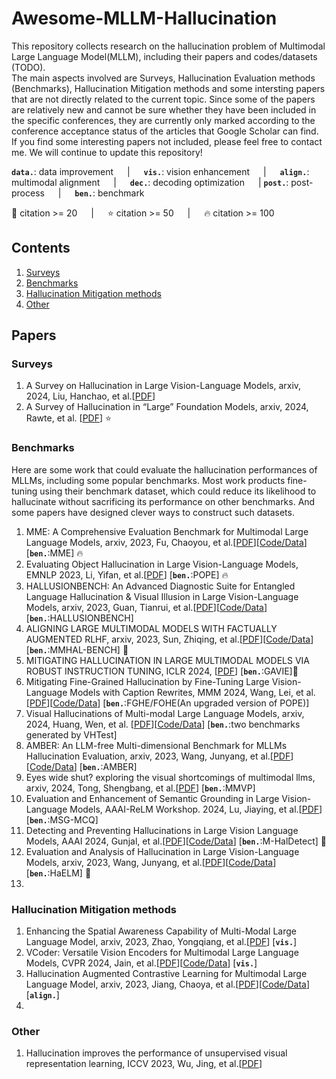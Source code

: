 # Awesome-MLLM-Hallucination
This repository collects research on the hallucination problem of Multimodal Large Language Model(MLLM), including their papers and codes/datasets (TODO).  
The main aspects involved are Surveys, Hallucination Evaluation methods (Benchmarks), Hallucination Mitigation methods and some intersting papers that are not directly related to the current topic. Since some of the papers are relatively new and cannot be sure whether they have been included in the specific conferences, they are currently only marked according to the conference acceptance status of the articles that Google Scholar can find.  
If you find some interesting papers not included, please feel free to contact me. We will continue to update this repository!


__`data.`__: data improvement &emsp; | &emsp; __`vis.`__: vision enhancement &emsp; | &emsp;
__`align.`__: multimodal alignment &emsp; | &emsp; __`dec.`__: decoding optimization &emsp; |
__`post.`__: post-process &emsp; | &emsp; __`ben.`__: benchmark  

:large_blue_diamond: citation >= 20 &emsp; | &emsp; :star: citation >= 50 &emsp; | &emsp; :fire: citation >= 100

## Contents  
1. [Surveys](#Surveys)
2. [Benchmarks](#Benchmarks)
3. [Hallucination Mitigation methods](#Hallucination-Mitigation-methods)
4. [Other](#Other)
   
## Papers
### Surveys
1. A Survey on Hallucination in Large Vision-Language Models, arxiv, 2024, Liu, Hanchao, et al.[[PDF](https://arxiv.org/pdf/2402.00253.pdf)]
2. A Survey of Hallucination in “Large” Foundation Models, arxiv, 2024, Rawte, et al. [[PDF](https://arxiv.org/pdf/2309.05922.pdf)] :star:

### Benchmarks
Here are some work that could evaluate the hallucination performances of MLLMs, including some popular benchmarks. Most work products fine-tuning using their benchmark dataset, which could reduce its likelihood to hallucinate without sacrificing its performance on other benchmarks. And some papers have designed clever ways to construct such datasets.
1. MME: A Comprehensive Evaluation Benchmark for Multimodal Large Language Models, arxiv, 2023, Fu, Chaoyou, et al.[[PDF](https://arxiv.org/pdf/2306.13394.pdf)][[Code/Data](https://github.com/BradyFU/Awesome-Multimodal-Large-Language-Models/tree/Evaluation)]   [__`ben.`__:MME] :fire: 
2. Evaluating Object Hallucination in Large Vision-Language Models, EMNLP 2023, Li, Yifan, et al.[[PDF](https://arxiv.org/pdf/2305.10355.pdf)] [__`ben.`__:POPE] :fire: 
3. HALLUSIONBENCH: An Advanced Diagnostic Suite for Entangled Language Hallucination & Visual Illusion in Large Vision-Language Models, arxiv, 2023, Guan, Tianrui, et al.[[PDF](https://www.researchgate.net/profile/Fuxiao-Liu-2/publication/376072740_HALLUSIONBENCH_An_Advanced_Diagnostic_Suite_for_Entangled_Language_Hallucination_Visual_Illusion_in_Large_Vision-Language_Models/links/6568af0e3fa26f66f43abf17/HALLUSIONBENCH-An-Advanced-Diagnostic-Suite-for-Entangled-Language-Hallucination-Visual-Illusion-in-Large-Vision-Language-Models.pdf)][[Code/Data](https://drive.google.com/drive/folders/1C_IA5rx_Hm67TYpdNf3TL5VlM30TLGRQ)]  [__`ben.`__:HALLUSIONBENCH]
4. ALIGNING LARGE MULTIMODAL MODELS WITH FACTUALLY AUGMENTED RLHF, arxiv, 2023, Sun, Zhiqing, et al.[[PDF](https://arxiv.org/pdf/2309.14525.pdf)][[Code/Data](https://llava-rlhf.github.io.)]   [__`ben.`__:MMHAL-BENCH] :large_blue_diamond:
5. MITIGATING HALLUCINATION IN LARGE MULTIMODAL MODELS VIA ROBUST INSTRUCTION TUNING, ICLR 2024, [[PDF](https://openreview.net/pdf?id=J44HfH4JCg)]   [__`ben.`__:GAVIE]:large_blue_diamond:
6. Mitigating Fine-Grained Hallucination by Fine-Tuning Large Vision-Language Models with Caption Rewrites, MMM 2024, Wang, Lei, et al.[[PDF](https://arxiv.org/pdf/2312.01701v1.pdf)][[Code/Data](https://github.com/Anonymousanoy/FOHE)]   [__`ben.`__:FGHE/FOHE(An upgraded version of POPE)]
7. Visual Hallucinations of Multi-modal Large Language Models, arxiv, 2024, Huang, Wen, et al. [[PDF](https://arxiv.org/pdf/2402.14683.pdf)][[Code/Data](https://github.com/wenhuang2000/VHTest)]   [__`ben.`__:two benchmarks generated by VHTest]
8. AMBER: An LLM-free Multi-dimensional Benchmark for MLLMs Hallucination Evaluation, arxiv, 2023, Wang, Junyang, et al.[[PDF](https://arxiv.org/pdf/2311.07397v2.pdf)][[Code/Data](https://github.com/junyangwang0410/AMBER)]   [__`ben.`__:AMBER]
9. Eyes wide shut? exploring the visual shortcomings of multimodal llms, arxiv, 2024, Tong, Shengbang, et al.[[PDF](https://arxiv.org/pdf/2401.06209.pdf)]   [__`ben.`__:MMVP]
10. Evaluation and Enhancement of Semantic Grounding in Large Vision-Language Models, AAAI-ReLM Workshop. 2024, Lu, Jiaying, et al.[[PDF](https://www.cs.emory.edu/~jyang71/files/lvlm-workshop.pdf)]   [__`ben.`__:MSG-MCQ]
11. Detecting and Preventing Hallucinations in Large Vision Language Models, AAAI 2024, Gunjal, et al.[[PDF](https://arxiv.org/pdf/2308.06394.pdf)][[Code/Data](https://github.com/hendryx-scale/mhal-detect)]   [__`ben.`__:M-HalDetect] :large_blue_diamond:
12. Evaluation and Analysis of Hallucination in Large Vision-Language Models, arxiv, 2023, Wang, Junyang, et al.[[PDF](https://arxiv.org/pdf/2308.15126.pdf)][[Code/Data](https://github.com/junyangwang0410/HaELM)]   [__`ben.`__:HaELM] :large_blue_diamond:
13. 


### Hallucination Mitigation methods 
1. Enhancing the Spatial Awareness Capability of Multi-Modal Large Language Model, arxiv, 2023, Zhao, Yongqiang, et al.[[PDF](https://arxiv.org/pdf/2310.20357.pdf)]   [__`vis.`__]
2. VCoder: Versatile Vision Encoders for Multimodal Large Language Models, CVPR 2024, Jain, et al.[[PDF](https://arxiv.org/pdf/2312.14233.pdf)][[Code/Data](https://github.com/SHI-Labs/VCoder)]   [__`vis.`__]
3. Hallucination Augmented Contrastive Learning for Multimodal Large Language Model, arxiv, 2023, Jiang, Chaoya, et al.[[PDF](https://arxiv.org/pdf/2312.06968v3.pdf)][[Code/Data](https://github.com/X-PLUG/mPLUG-HalOwl/tree/main/hacl)]   [__`align.`__]
4. 

### Other
1. Hallucination improves the performance of unsupervised visual representation learning, ICCV 2023, Wu, Jing, et al.[[PDF](https://openaccess.thecvf.com/content/ICCV2023/papers/Wu_Hallucination_Improves_the_Performance_of_Unsupervised_Visual_Representation_Learning_ICCV_2023_paper.pdf)]  



